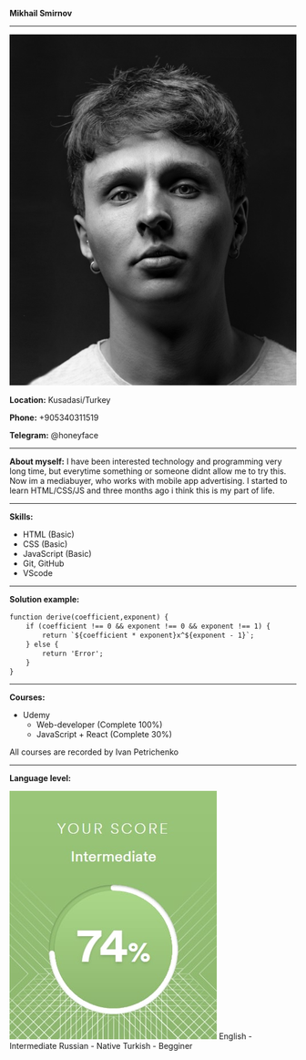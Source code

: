 **Mikhail Smirnov**

---

![photo](img/photo.jpg)

**Location:** Kusadasi/Turkey

**Phone:** +905340311519

**Telegram:** @honeyface

---

**About myself:** I have been interested technology and programming very long time, but everytime something or someone didnt allow me to try this. Now im a mediabuyer, who works with mobile app advertising. I started to learn HTML/CSS/JS and three months ago i think this is my part of life.

---

**Skills:**

-   HTML (Basic)
-   CSS (Basic)
-   JavaScript (Basic)
-   Git, GitHub
-   VScode

---

**Solution example:**

```
function derive(coefficient,exponent) {
    if (coefficient !== 0 && exponent !== 0 && exponent !== 1) {
        return `${coefficient * exponent}x^${exponent - 1}`;
    } else {
        return 'Error';
    }
}
```

---

**Courses:**

-   Udemy
    -   Web-developer (Complete 100%)
    -   JavaScript + React (Complete 30%)

All courses are recorded by Ivan Petrichenko

---

**Language level:**

![language](img/language.jpg)
English - Intermediate
Russian - Native
Turkish - Begginer
